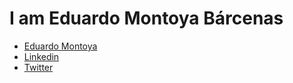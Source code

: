 # I am Eduardo Montoya Bárcenas

- [Eduardo Montoya](https://emonbars.com/)
- [Linkedin](https://linkedin.com/in/emonbars)
- [Twitter](https://twitter.com/emonbars)

